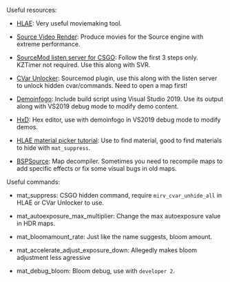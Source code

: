 Useful resources:

- [HLAE](https://github.com/advancedfx/advancedfx): Very useful moviemaking tool.

- [Source Video Render](https://github.com/crashfort/SourceDemoRender): Produce movies for the Source engine with extreme performance.

- [SourceMod listen server for CSGO](https://houseofclimb.com/threads/csgo-listen-server-with-kztimer.1106/): Follow the first 3 steps only. KZTimer not required. Use this along with SVR.

- [CVar Unlocker](https://forums.alliedmods.net/showpost.php?p=796981&postcount=4): Sourcemod plugin, use this along with the listen server to unlock hidden cvar/commands. Need to open a map first!

- [Demoinfogo](https://github.com/WeavrTV/csgo-demoinfo): Include build script using Visual Studio 2019. Use its output along with VS2019 debug mode to modify demo content.

- [HxD](https://mh-nexus.de/en/hxd/): Hex editor, use with demoinfogo in VS2019 debug mode to modify demos.

- [HLAE material picker tutorial](https://www.youtube.com/watch?v=7Mnbr-3RvPs): Use to find material, good to find materials to hide with `mat_suppress`.

- [BSPSource](https://github.com/ata4/bspsrc): Map decompiler. Sometimes you need to recompile maps to add specific effects or fix some visual bugs in old maps.

Useful commands:

- mat_suppress: CSGO hidden command, require `mirv_cvar_unhide_all` in HLAE or CVar Unlocker to use.

- mat_autoexposure_max_multiplier: Change the max autoexposure value in HDR maps.

- mat_bloomamount_rate: Just like the name suggests, bloom amount.

- mat_accelerate_adjust_exposure_down: Allegedly makes bloom adjustment less agressive

- mat_debug_bloom: Bloom debug, use with `developer 2`.

